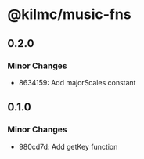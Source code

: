 # @kilmc/music-fns

## 0.2.0

### Minor Changes

- 8634159: Add majorScales constant

## 0.1.0

### Minor Changes

- 980cd7d: Add getKey function
